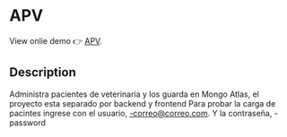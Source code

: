 # APV

View onlie demo 👉 [APV](https://glittery-mousse-70f293.netlify.app/).

## Description

 Administra pacientes de veterinaria y los guarda en Mongo Atlas, el proyecto esta separado por backend y frontend
 Para probar la carga de pacintes ingrese con el usuario, -correo@correo.com. Y la contraseña, -password


